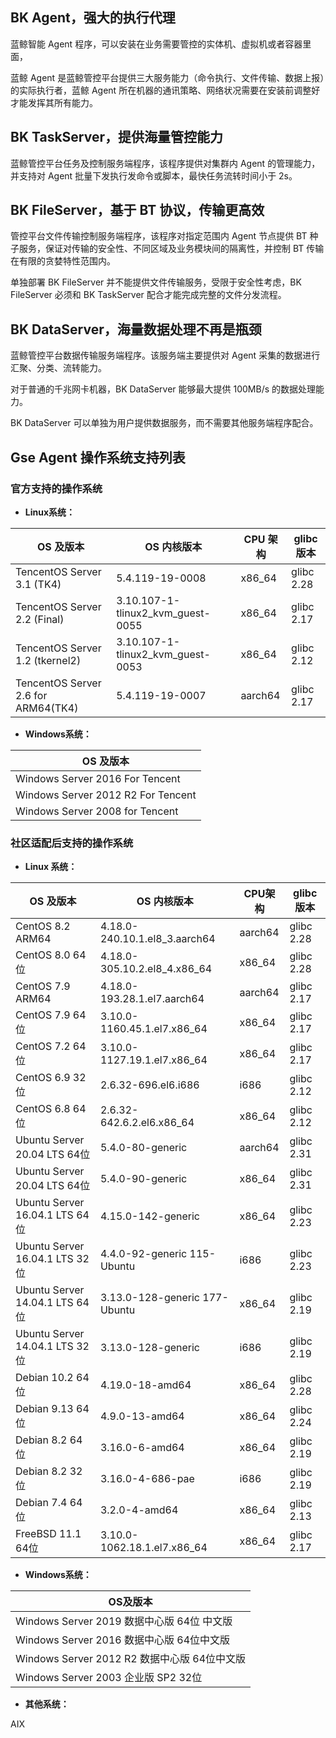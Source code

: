 ## BK Agent，强大的执行代理

蓝鲸智能 Agent 程序，可以安装在业务需要管控的实体机、虚拟机或者容器里面，

蓝鲸 Agent 是蓝鲸管控平台提供三大服务能力（命令执行、文件传输、数据上报）的实际执行者，蓝鲸 Agent 所在机器的通讯策略、网络状况需要在安装前调整好才能发挥其所有能力。

## BK TaskServer，提供海量管控能力

蓝鲸管控平台任务及控制服务端程序，该程序提供对集群内 Agent 的管理能力，并支持对 Agent 批量下发执行发命令或脚本，最快任务流转时间小于 2s。

## BK FileServer，基于 BT 协议，传输更高效

管控平台文件传输控制服务端程序，该程序对指定范围内 Agent 节点提供 BT 种子服务，保证对传输的安全性、不同区域及业务模块间的隔离性，并控制 BT 传输在有限的贪婪特性范围内。

单独部署 BK FileServer 并不能提供文件传输服务，受限于安全性考虑，BK FileServer 必须和 BK TaskServer 配合才能完成完整的文件分发流程。

## BK DataServer，海量数据处理不再是瓶颈

蓝鲸管控平台数据传输服务端程序。该服务端主要提供对 Agent 采集的数据进行汇聚、分类、流转能力。

对于普通的千兆网卡机器，BK DataServer 能够最大提供 100MB/s 的数据处理能力。

BK DataServer 可以单独为用户提供数据服务，而不需要其他服务端程序配合。

## Gse Agent 操作系统支持列表

### 官方支持的操作系统

- **Linux系统：**

| OS 及版本 | OS 内核版本 | CPU 架构 | glibc 版本 |
|  ----  | ----  | ----  | ----  |
| TencentOS Server 3.1 (TK4) | 5.4.119-19-0008 | x86_64 | glibc 2.28 |
| TencentOS Server 2.2 (Final) | 3.10.107-1-tlinux2_kvm_guest-0055 | x86_64 | glibc 2.17 |
| TencentOS Server 1.2 (tkernel2) | 3.10.107-1-tlinux2_kvm_guest-0053 | x86_64 | glibc 2.12 |
| TencentOS Server 2.6 for ARM64(TK4) | 5.4.119-19-0007 | aarch64 | glibc 2.17 |

- **Windows系统：**

| OS 及版本 | 
|  ----  |
| Windows Server 2016 For Tencent |
| Windows Server 2012 R2 For Tencent |
| Windows Server 2008 for Tencent |


### 社区适配后支持的操作系统

- **Linux 系统：**

| OS 及版本 | OS 内核版本 | CPU架构 | glibc版本 |
|  ----  | ----  | ----  | ----  |
| CentOS 8.2 ARM64 | 4.18.0-240.10.1.el8_3.aarch64 | aarch64 | glibc 2.28 |
| CentOS 8.0 64位 | 4.18.0-305.10.2.el8_4.x86_64 | x86_64 | glibc 2.28 |
| CentOS 7.9 ARM64 | 4.18.0-193.28.1.el7.aarch64 | aarch64 | glibc 2.17 |
| CentOS 7.9 64位 | 3.10.0-1160.45.1.el7.x86_64 | x86_64 | glibc 2.17 |
| CentOS 7.2 64位 | 3.10.0-1127.19.1.el7.x86_64 | x86_64 | glibc 2.17 |
| CentOS 6.9 32位 | 2.6.32-696.el6.i686 | i686 | glibc 2.12 |
| CentOS 6.8 64位 | 2.6.32-642.6.2.el6.x86_64 | x86_64 | glibc 2.12 |
| Ubuntu Server 20.04 LTS 64位 | 5.4.0-80-generic | aarch64 | glibc 2.31 |
| Ubuntu Server 20.04 LTS 64位 | 5.4.0-90-generic | x86_64 | glibc 2.31 |
| Ubuntu Server 16.04.1 LTS 64位 | 4.15.0-142-generic | x86_64 | glibc 2.23 |
| Ubuntu Server 16.04.1 LTS 32位 | 4.4.0-92-generic 115-Ubuntu | i686 | glibc 2.23 |
| Ubuntu Server 14.04.1 LTS 64位 | 3.13.0-128-generic 177-Ubuntu | x86_64 | glibc 2.19 |
| Ubuntu Server 14.04.1 LTS 32位 | 3.13.0-128-generic | i686 | glibc 2.19 |
| Debian 10.2 64位 | 4.19.0-18-amd64 | x86_64 | glibc 2.28 |
| Debian 9.13 64位 | 4.9.0-13-amd64 | x86_64 | glibc 2.24 |
| Debian 8.2 64位 | 3.16.0-6-amd64 | x86_64 | glibc 2.19 |
| Debian 8.2 32位 | 3.16.0-4-686-pae | i686 | glibc 2.19 |
| Debian 7.4 64位 | 3.2.0-4-amd64 | x86_64 | glibc 2.13 |
| FreeBSD 11.1 64位 | 3.10.0-1062.18.1.el7.x86_64 | x86_64 | glibc 2.17 |

- **Windows系统：**

| OS及版本 | 
|  ----  |
| Windows Server 2019 数据中心版 64位 中文版 |
| Windows Server 2016 数据中心版 64位中文版 |
| Windows Server 2012 R2 数据中心版 64位中文版 |
| Windows Server 2003 企业版 SP2 32位 |

- **其他系统：**

AIX
